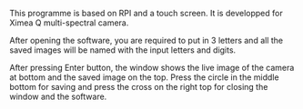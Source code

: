 This programme is based on RPI and a touch screen. It is developped for Ximea Q multi-spectral camera.

After opening the software, you are required to put in 3 letters and all the saved images will be named with the input letters and digits.

After pressing Enter button, the window shows the live image of the camera at bottom and the saved image on the top. Press the circle in the middle bottom for saving and press the cross on the right top for closing the window and the software.
